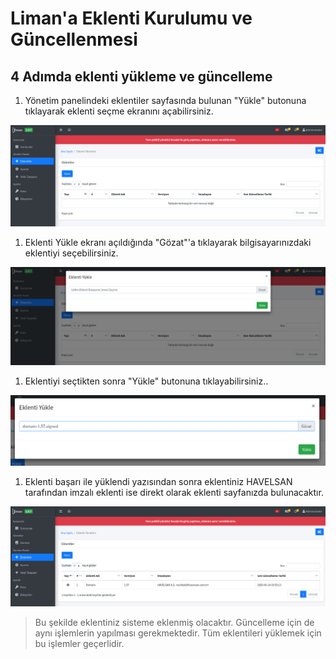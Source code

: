 # Liman'a Eklenti Kurulumu ve Güncellenmesi

## 4 Adımda eklenti yükleme ve güncelleme

1. Yönetim panelindeki eklentiler sayfasında bulunan "Yükle" butonuna tıklayarak eklenti seçme ekranını açabilirsiniz.

![Eklentiler Sayfas&#x131;](../.gitbook/assets/screenshot-from-2020-06-14-19-50-40.png)

1. Eklenti Yükle ekranı açıldığında "Gözat"'a tıklayarak bilgisayarınızdaki eklentiyi seçebilirsiniz.

![Eklenti Y&#xFC;kleme ekran&#x131;](../.gitbook/assets/screenshot-from-2020-06-14-19-51-54.png)

1. Eklentiyi seçtikten sonra "Yükle" butonuna tıklayabilirsiniz..

![Eklenti Se&#xE7;imi](../.gitbook/assets/screenshot-from-2020-06-14-19-52-41.png)

1. Eklenti başarı ile yüklendi yazısından sonra eklentiniz HAVELSAN tarafından imzalı eklenti ise direkt olarak eklenti sayfanızda bulunacaktır.

![Ekli eklenti bulunan sayfa](../.gitbook/assets/screenshot-from-2020-06-14-19-53-59.png)

> Bu şekilde eklentiniz sisteme eklenmiş olacaktır. Güncelleme için de aynı işlemlerin yapılması gerekmektedir. Tüm eklentileri yüklemek için bu işlemler geçerlidir.

